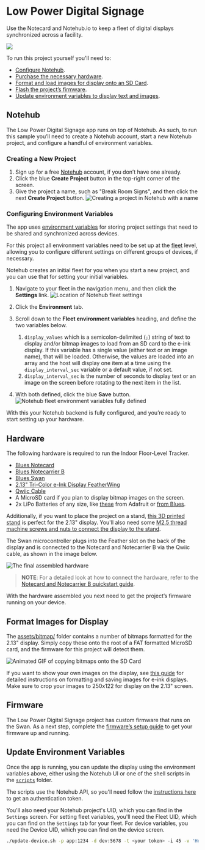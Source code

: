 # Low Power Digital Signage

Use the Notecard and Notehub.io to keep a fleet of digital displays synchronized across a facility.

![](assets/images/nf4.gif)

To run this project yourself you'll need to:

* [Configure Notehub](#notehub).
* [Purchase the necessary hardware](#hardware).
* [Format and load images for display onto an SD Card](#format-images-for-display).
* [Flash the project’s firmware](#firmware).
* [Update environment variables to display text and images](#update-environment-variables).

## Notehub

The Low Power Digital Signage app runs on top of Notehub. As such, to run this sample you’ll need to create a Notehub account, start a new Notehub project, and configure a handful of environment variables.

### Creating a New Project

1. Sign up for a free [Notehub](https://notehub.io) account, if you don’t have one
already.
1. Click the blue **Create Project** button in the top-right corner of the screen.
1. Give the project a name, such as "Break Room Signs", and then click the next
**Create Project** button.
![Creating a project in Notehub with a name](assets/images/notehub-create-project.png)

### Configuring Environment Variables

The app uses [environment variables](https://dev.blues.io/guides-and-tutorials/notecard-guides/understanding-environment-variables/)
for storing project settings that need to be shared and synchronized across
devices.

For this project all environment variables need to be set up at the [fleet](https://dev.blues.io/reference/glossary/#fleet)
level, allowing you to configure different settings on different groups of
devices, if necessary.

Notehub creates an initial fleet for you when you start a new project, and you
can use that for setting your initial variables.

1. Navigate to your fleet in the navigation menu, and then click the **Settings**
link.
![Location of Notehub fleet settings](assets/images/notehub-fleet-settings.png)
1. Click the **Environment** tab.
1. Scroll down to the **Fleet environment variables** heading, and define the
two variables below.
    1. `display_values` which is a semicolon-delimited (`;`) string of text to display and/or bitmap images to load from an SD card to the e-ink display. If this variable has a single value (either text or an image name), that will be loaded. Otherwise, the values are loaded into an array and the host will display one item at a time using the `display_interval_sec` variable or a default value, if not set.
    1. `display_interval_sec` is the number of seconds to display text or an image on the screen before rotating to the next item in the list.

1. With both defined, click the blue **Save** button.
![Notehub fleet environment variables fully defined](assets/images/notehub-env-vars-defined.png)

With this your Notehub backend is fully configured, and you’re ready to start
setting up your hardware.

## Hardware

The following hardware is required to run the Indoor Floor-Level Tracker.

* [Blues Notecard](https://shop.blues.io/collections/notecard)
* [Blues Notecarrier B](https://shop.blues.io/products/carr-b)
* [Blues Swan](https://shop.blues.io/collections/swan/products/swan)
* [2.13" Tri-Color e-Ink Display FeatherWing](https://www.adafruit.com/product/4814)
* [Qwiic Cable](https://www.sparkfun.com/products/14427)
* A MicroSD card if you plan to display bitmap images on the screen.
* 2x LiPo Batteries of any size, like [these](https://www.adafruit.com/product/328) from Adafruit or [from Blues](https://shop.blues.io/collections/accessories).

Additionally, if you want to place the project on a stand, [this 3D printed stand](https://learn.adafruit.com/eink-featherwing-display-stand) is perfect for the 2.13" display. You'll also need some [M2.5 thread machine screws and nuts to connect the display to the stand](https://www.adafruit.com/product/3299).

The Swan microcontroller plugs into the Feather slot on the back of the display and is connected to the Notecard and Notecarrier B via the Qwiic cable, as shown in the image below.

![The final assembled hardware](assets/images/hardware-build.png)

> **NOTE**: For a detailed look at how to connect the hardware, refer to the
[Notecard and Notecarrier B quickstart guide](https://dev.blues.io/quickstart/notecard-quickstart/notecard-and-notecarrier-b/).

With the hardware assembled you next need to get the project’s firmware
running on your device.

## Format Images for Display

The [assets/bitmap/](/assets/bitmaps/) folder contains a number of bitmaps formatted for the 2.13" display. Simply copy these onto the root of a FAT formatted MicroSD card, and the firmware for this project will detect them.

![Animated GIF of copying bitmaps onto the SD Card](assets/images/sdcard.gif)

If you want to show your own images on the display, see [this guide](https://learn.adafruit.com/preparing-graphics-for-e-ink-displays?view=all) for detailed instructions on formatting and saving images for e-ink displays. Make sure to crop your images to 250x122 for display on the 2.13" screen.

## Firmware

The Low Power Digital Signage project has custom firmware that runs on
the Swan. As a next step, complete the [firmware’s setup guide](firmware/)
to get your firmware up and running.

## Update Environment Variables

Once the app is running, you can update the display using the environment variables above, either using the Notehub UI or one of the shell scripts in the [`scripts`](scripts/) folder.

The scripts use the Notehub API, so you'll need follow the [instructions here](https://dev.blues.io/reference/notehub-api/api-introduction/#authentication) to get an authentication token.

You'll also need your Notehub project's UID, which you can find in the `Settings` screen. For setting fleet variables, you'll need the Fleet UID, which you can find on the `Settings` tab for your fleet. For device variables, you need the Device UID, which you can find on the device screen.

```bash
./update-device.sh -p app:1234 -d dev:5678 -t <your token> -i 45 -v 'Hello Notecard!;banner-ad.bmp;bluesio.bmp;Happy Wednesday;notecard_8bit.bmp;bw_logo.bmp;icon.bmp;logo.bmp;notecard.bmp'
````